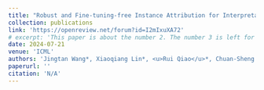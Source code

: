 ```yaml
---
title: "Robust and Fine-tuning-free Instance Attribution for Interpretable NLP"
collection: publications
link: 'https://openreview.net/forum?id=I2mIxuXA72'
# excerpt: 'This paper is about the number 2. The number 3 is left for future work.'
date: 2024-07-21
venue: 'ICML'
authors: 'Jingtan Wang*, Xiaoqiang Lin*, <u>Rui Qiao</u>*, Chuan-Sheng Foo, Bryan Kian Hsiang Low'
paperurl: ''
citation: 'N/A'
---
```


<!-- [Download paper here](https://openreview.net/pdf?id=I2mIxuXA72) -->